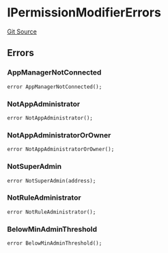 # IPermissionModifierErrors
[Git Source](https://github.com/thrackle-io/tron/blob/02db7a0f302d98149458dfe5cd5a62ffb6f478a7/src/common/IErrors.sol)


## Errors
### AppManagerNotConnected

```solidity
error AppManagerNotConnected();
```

### NotAppAdministrator

```solidity
error NotAppAdministrator();
```

### NotAppAdministratorOrOwner

```solidity
error NotAppAdministratorOrOwner();
```

### NotSuperAdmin

```solidity
error NotSuperAdmin(address);
```

### NotRuleAdministrator

```solidity
error NotRuleAdministrator();
```

### BelowMinAdminThreshold

```solidity
error BelowMinAdminThreshold();
```

